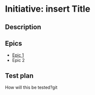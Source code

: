 # Initiative: insert Title
## Description
## Epics
* [Epic 1](../../templates/theme/initiatives/epics/epic_template.md)
* Epic 2
## Test plan
How will this be tested?git 